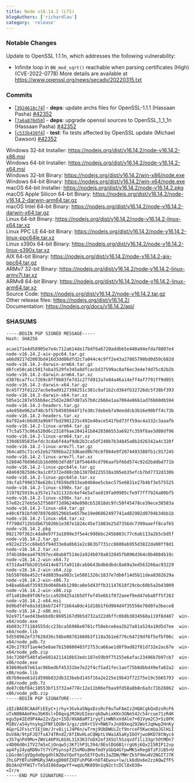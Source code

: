 ```yaml
---
title: Node v16.14.2 (LTS)
blogAuthors: ['richardlau']
category: 'release'
---
```


### Notable Changes

Update to OpenSSL 1.1.1n, which addresses the following vulnerability:

* Infinite loop in `BN_mod_sqrt()` reachable when parsing certificates (High)(CVE-2022-0778)
  More details are available at <https://www.openssl.org/news/secadv/20220315.txt>

### Commits

* \[[`3924618c74`](https://github.com/nodejs/node/commit/3924618c74)] - **deps**: update archs files for OpenSSL-1.1.1 (Hassaan Pasha) [#42352](https://github.com/nodejs/node/pull/42352)
* \[[`7a6a870d58`](https://github.com/nodejs/node/commit/7a6a870d58)] - **deps**: upgrade openssl sources to OpenSSL\_1\_1\_1n (Hassaan Pasha) [#42352](https://github.com/nodejs/node/pull/42352)
* \[[`c533b430f4`](https://github.com/nodejs/node/commit/c533b430f4)] - **test**: fix tests affected by OpenSSL update (Michael Dawson) [#42352](https://github.com/nodejs/node/pull/42352)

Windows 32-bit Installer: https://nodejs.org/dist/v16.14.2/node-v16.14.2-x86.msi<br>
Windows 64-bit Installer: https://nodejs.org/dist/v16.14.2/node-v16.14.2-x64.msi<br>
Windows 32-bit Binary: https://nodejs.org/dist/v16.14.2/win-x86/node.exe<br>
Windows 64-bit Binary: https://nodejs.org/dist/v16.14.2/win-x64/node.exe<br>
macOS 64-bit Installer: https://nodejs.org/dist/v16.14.2/node-v16.14.2.pkg<br>
macOS Apple Silicon 64-bit Binary: https://nodejs.org/dist/v16.14.2/node-v16.14.2-darwin-arm64.tar.gz<br>
macOS Intel 64-bit Binary: https://nodejs.org/dist/v16.14.2/node-v16.14.2-darwin-x64.tar.gz<br>
Linux 64-bit Binary: https://nodejs.org/dist/v16.14.2/node-v16.14.2-linux-x64.tar.xz<br>
Linux PPC LE 64-bit Binary: https://nodejs.org/dist/v16.14.2/node-v16.14.2-linux-ppc64le.tar.xz<br>
Linux s390x 64-bit Binary: https://nodejs.org/dist/v16.14.2/node-v16.14.2-linux-s390x.tar.xz<br>
AIX 64-bit Binary: https://nodejs.org/dist/v16.14.2/node-v16.14.2-aix-ppc64.tar.gz<br>
ARMv7 32-bit Binary: https://nodejs.org/dist/v16.14.2/node-v16.14.2-linux-armv7l.tar.xz<br>
ARMv8 64-bit Binary: https://nodejs.org/dist/v16.14.2/node-v16.14.2-linux-arm64.tar.xz<br>
Source Code: https://nodejs.org/dist/v16.14.2/node-v16.14.2.tar.gz<br>
Other release files: https://nodejs.org/dist/v16.14.2/<br>
Documentation: https://nodejs.org/docs/v16.14.2/api/

### SHASUMS

```
-----BEGIN PGP SIGNED MESSAGE-----
Hash: SHA256

acae171e4d58905e7e4c712a614de17bdf6a6720addbb5e440a94efda78807e4  node-v16.14.2-aix-ppc64.tar.gz
a66d9217d2003bd416d3dd06dfd2c7a044c4c9ff2e43a27865790bd0d59c682d  node-v16.14.2-darwin-arm64.tar.gz
d6fce58cab15017eba3529fe345a8dfcacbd37599ac8af6ec3e4e74d75c82b2b  node-v16.14.2-darwin-arm64.tar.xz
d3076ca7fcc7269c8ff9b03fe7d1c277d913a7e84a46a14eff4af7791ff9d055  node-v16.14.2-darwin-x64.tar.gz
8c45f73fd1227ac6e9ad9127398251c381c9af1b2cd364fb32726dc5f38bf393  node-v16.14.2-darwin-x64.tar.xz
505e1c287e55bb8ec25d2e20d7d87a57b0c2666e1aa7064e0661ad76b60db594  node-v16.14.2-headers.tar.gz
a4e858e062af48cbf57b8505044f1fe38c7debeb7a9eeddcb3b16e90bff4c73b  node-v16.14.2-headers.tar.xz
8a792a4cb6d83a960f7bd2901225c492e40ace541fbd73ff59ac4a332c3aaafb  node-v16.14.2-linux-arm64.tar.gz
f7c5a573c06a520d6c2318f6ae204141b8420386553a692fc359f8ae3d88df96  node-v16.14.2-linux-arm64.tar.xz
339d6505835efdc3cda6f44af9db2b3ca5df240b7b34845a0b2d26342a4c328f  node-v16.14.2-linux-armv7l.tar.gz
364ca85c71ce52eb2789bba223d6aed0b76c6f064e9f2074493388fb1c917245  node-v16.14.2-linux-armv7l.tar.xz
52884670d96d1b16d00b3dfd8f18f54649cd796aafbf66d574c92d2bddbd771b  node-v16.14.2-linux-ppc64le.tar.gz
48469382586c9a1c0f372ed88cbb13870d225538a305eb35efcb7bd7732d330b  node-v16.14.2-linux-ppc64le.tar.xz
39cfa5f998378e620c1f659bd933ea0460ee5cbec575e6831e27b4bf3e575525  node-v16.14.2-linux-s390x.tar.gz
3197925919ca357e17a31132dc6ef4e5afae819fa09905cfe9f7ff7924a00bf5  node-v16.14.2-linux-s390x.tar.xz
57e02c27eb5e52f560f72d96240e898cb52818dc9fc50f45478ce39ece38583a  node-v16.14.2-linux-x64.tar.gz
e40c6f81bfd078976d85296b5e657be19e06862497741ad82902d0704b34bb1b  node-v16.14.2-linux-x64.tar.xz
ff790d712b5db675020b1e387e1824c45e71803e25d7356dc7399aaeff8caf65  node-v16.14.2.pkg
082170f362c4da0e97f3a1899e3f5e4c998bbc245b803c77c6ab113a2b5cbd5f  node-v16.14.2.tar.gz
e922e215cc68eb5f94d33e8a0b61e2c863b7731cc8600ab955d3822da90ff8d1  node-v16.14.2.tar.xz
3f4b168eaa479397ec40ab8f514e2a924b078a032845fb896d364c0b4084b19c  node-v16.14.2-win-x64.7z
4731da4fbb2015d414e871fa9118cabb643bdb6dbdc8a69a3ed563266ac93229  node-v16.14.2-win-x64.zip
5b550768e452cf4d8039aa903c1e5881326c1837e7db6f14d5b11dea8302629a  node-v16.14.2-win-x86.7z
b48aa66a6f35933bd048b4b1290ca0e5d43ffb31147618f29cbc60b5a2b43009  node-v16.14.2-win-x86.zip
df1a010e89fd6fe1cca920425a165dffef45e6b1f072aeef9ed47eba8ff5f283  node-v16.14.2-x64.msi
8d9bdfdfe8a3d18eb724f71b64a0dc41d18b1f6d904d4f35556e70d0fa3bece8  node-v16.14.2-x86.msi
92e971faed43bebbd8c8695167d9b5d732a322d6ffc0b8b3034560a119f8d487  win-x64/node.exe
4b083c771184555dcc23bca56986e0761cf58ebce6ea2b27a81a524a18d5d7ee  win-x64/node.lib
5d550962ef37620d36c58be08781660b3f118a3b1e6776c64729df6f5efbf06c  win-x64/node_pdb.7z
420c2793f1ae4e5e8ae7b150800403f2753ca66ae1d0f9ad82f81d732e2ac67e  win-x64/node_pdb.zip
34c7200f548fa5e6014211410b53edc187e59b9f75155e6afac23496b7b97cb7  win-x86/node.exe
838696e87e61ac96bedbf45331be7e22f4cf5ad1fec1aef75b8dbbd49efa82a2  win-x86/node.lib
db7b9eee61d1d598b832db323bebd145f16a2e225e19b43f72275e19c5b65793  win-x86/node_pdb.7z
de87c0bf84c10553bf13732a4778c12e11b06efbaa9fd58a8b8c6a3c71b28862  win-x86/node_pdb.zip
-----BEGIN PGP SIGNATURE-----

iQIzBAEBCAAdFiEEyC+jrhy+3Gvka5NgxDzsRcF6uTwFAmIz2HQACgkQxDzsRcF6
uTxN0BAAmFmu3bK0sl+D8qxgJMJHzEIearqkDwhixKKn3GNe542c54rcue71zR4K
egu5p4IEd9P4Aw22vZpz+15D/HXABaMT1ryqfinWNhxVdAle7+01Vym2C3+5i0FK
MIBV/a54yYnykg2FNF1QGN+3/gz/zbR+tSV+RW67xJnX0Xeq292WotJqHwp2HnKy
4GprGJFsscY1EjUm/Jrv8ijiJ4P6n/wTrmj9UbDWUiZcf9nrceF5KwcmUaJGlHiI
OuV8A/9tpFJQ7fxA74TRndZ/8fINvHLoCQWptLVWa1A5aKyI6OYjwo0KD78tNyc4
x357qnP49Mu+ZWVi46PXL6GXL31X3K37oDX2ef3XSUl5Szqvdf1li33gr5OtMDn7
v4D06d0n1TV27m5xCjOnqw5j3KflhP3L394/0EolDG6B1rrgU6j6Qx215RIP12vp
ap4fy24yqRDNv7t7YcPSynspfZ5xMOu8HefmdYyGbQ4GfpwMKSxReg8fzPJiB5+U
LGGcdmlgVQgdo0pgdhlNZ0aYQoFtpo5EfFQu9i3aZDW/MWrZkSF9mu4V2NGITJ7K
JhLGPYBTuhHMGRy3AKxgD08FZXEFuhPGK+hDT4Ewxu+lw/Lk6dUx6e2zzAQwZfFS
Bb3AnQYFW1TrTeSdI86daqwYf+wqULMK8O9n1qN2ctcDCl8xO30=
=Ir/e
-----END PGP SIGNATURE-----

```
